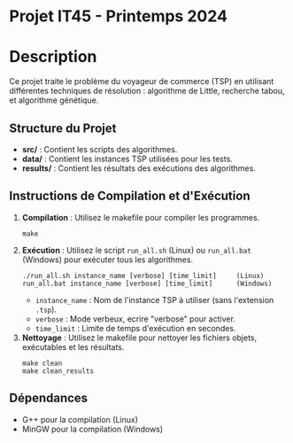 # Projet IT45 - Printemps 2024

# Description
Ce projet traite le problème du voyageur de commerce (TSP) en utilisant différentes techniques de résolution : algorithme de Little, recherche tabou, et algorithme génétique.

## Structure du Projet
- **src/** : Contient les scripts des algorithmes.
- **data/** : Contient les instances TSP utilisées pour les tests.
- **results/** : Contient les résultats des exécutions des algorithmes.

## Instructions de Compilation et d'Exécution
1. **Compilation** : Utilisez le makefile pour compiler les programmes.
    ```
    make
    ```
2. **Exécution** : Utilisez le script `run_all.sh` (Linux) ou `run_all.bat` (Windows) pour exécuter tous les algorithmes.
    ```
    ./run_all.sh instance_name [verbose] [time_limit]     (Linux)
    run_all.bat instance_name [verbose] [time_limit]      (Windows)
    ```
    - `instance_name` : Nom de l'instance TSP à utiliser (sans l'extension `.tsp`).
    - `verbose` : Mode verbeux, ecrire "verbose" pour activer.
    - `time_limit` : Limite de temps d'exécution en secondes.
3. **Nettoyage** : Utilisez le makefile pour nettoyer les fichiers objets, exécutables et les résultats.
    ```
    make clean
    make clean_results
    ```

## Dépendances
- G++ pour la compilation (Linux)
- MinGW pour la compilation (Windows)
